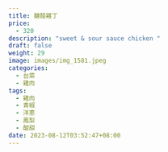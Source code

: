 ```yaml
---
title: 醣醋雞丁
price:
  - 320
description: "sweet & sour sauce chicken "
draft: false
weight: 29
image: images/img_1581.jpeg
categories:
  - 台菜
  - 雞肉
tags:
  - 雞肉
  - 青椒
  - 洋蔥
  - 鳳梨
  - 酸甜
date: 2023-08-12T03:52:47+08:00
---
```


